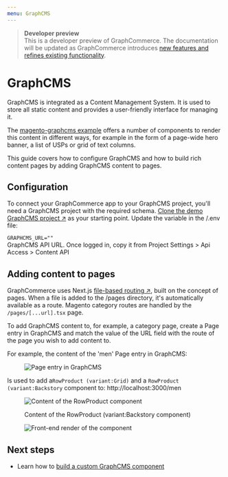 ```yaml
---
menu: GraphCMS
---
```


> **Developer preview**  
> This is a developer preview of GraphCommerce. The documentation will be
> updated as GraphCommerce introduces
> [new features and refines existing functionality](https://github.com/ho-nl/m2-pwa/releases).

# GraphCMS

GraphCMS is integrated as a Content Management System. It is used to store all
static content and provides a user-friendly interface for managing it.

The [magento-graphcms example](./../getting-started/readme.md) offers a number
of components to render this content in different ways, for example in the form
of a page-wide hero banner, a list of USPs or grid of text columns.

This guide covers how to configure GraphCMS and how to build rich content pages
by adding GraphCMS content to pages.

## Configuration

To connect your GraphCommerce app to your GraphCMS project, you'll need a
GraphCMS project with the required schema.
[Clone the demo GraphCMS project ↗](https://app.graphcms.com/clone/caddaa93cfa9436a9e76ae9c0F34d257)
as your starting point. Update the variable in the /.env file:

`GRAPHCMS_URL=""`  
GraphCMS API URL. Once logged in, copy it from Project Settings > Api Access >
Content API

## Adding content to pages

GraphCommerce uses Next.js
[file-based routing ↗](https://nextjs.org/docs/routing/introduction), built on
the concept of pages. When a file is added to the /pages directory, it's
automatically available as a route. Magento category routes are handled by the
`/pages/[...url].tsx` page.

To add GraphCMS content to, for example, a category page, create a Page entry in
GraphCMS and match the value of the URL field with the route of the page you
wish to add content to.

For example, the content of the 'men' Page entry in GraphCMS:

<figure>

![Page entry in GraphCMS](https://cdn-std.droplr.net/files/acc_857465/qv7IAn)

</figure>

Is used to add a`RowProduct (variant:Grid)` and a
`RowProduct (variant:Backstory` component to: http://localhost:3000/men

<figure>

![Content of the RowProduct component](https://cdn-std.droplr.net/files/acc_857465/1aSErQ)

  <figcaption>Content of the RowProduct (variant:Backstory component)</figcaption>
</figure>

<figure>

![Front-end render of the component](https://cdn-std.droplr.net/files/acc_857465/5Pkv37)

</figure>

## Next steps

- Learn how to
  [build a custom GraphCMS component](../getting-started/graphcms-component.md)
